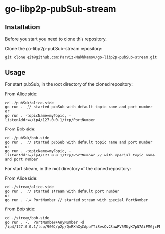 # go-libp2p-pubSub-stream

## Installation

Before you start you need to clone this repository.

Clone the go-libp2p-pubSub-stream repository:

```shell
git clone git@github.com:Parviz-Makhkamov/go-libp2p-pubSub-stream.git
```


## Usage

For start pubSub, in the root directory of the cloned repository:

From Alice side:
```shell
cd ./pubSub/alice-side
go run .  // started pubSub with default topic name and port number
or
go run . -topicName=myTopic, -listenAddrs=/ip4/127.0.0.1/tcp/PortNumber
```

From Bob side:
```shell
cd ./pubSub/bob-side
go run .  // started pubSub with default topic name and port number
or
go run . -topicName=myTopic, -listenAddrs=/ip4/127.0.0.1/tcp/PortNumber // with special topic name and port number
```

For start stream, in the root directory of the cloned repository:

From Alice side:
```shell
cd ./stream/alice-side
go run .  // started stream with default port number
or
go run . -l= PortNumber // started stream with special PortNumber
```

From Bob side:
```shell
cd ./stream/bob-side
go run . -l  PortNumber+AnyNumber -d /ip4/127.0.0.1/tcp/9007/p2p/QmRXhXyCApoYTi8esQv28awPV5MUyK7pW7AiPMGjcFNKq1
```
